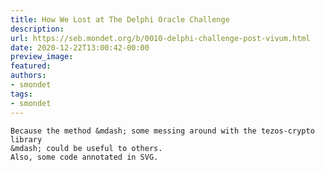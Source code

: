 ```yaml
---
title: How We Lost at The Delphi Oracle Challenge
description:
url: https://seb.mondet.org/b/0010-delphi-challenge-post-vivum.html
date: 2020-12-22T13:00:42-00:00
preview_image:
featured:
authors:
- smondet
tags:
- smondet
---
```



    Because the method &mdash; some messing around with the tezos-crypto library
    &mdash; could be useful to others.
    Also, some code annotated in SVG.
   
